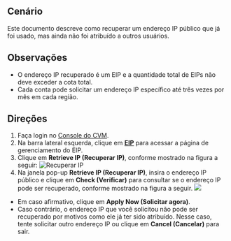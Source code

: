## Cenário

Este documento descreve como recuperar um endereço IP público que já foi usado, mas ainda não foi atribuído a outros usuários.

## Observações

- O endereço IP recuperado é um EIP e a quantidade total de EIPs não deve exceder a cota total.
- Cada conta pode solicitar um endereço IP específico até três vezes por mês em cada região.

## Direções

1. Faça login no [Console do CVM](https://console.cloud.tencent.com/cvm/index).
2. Na barra lateral esquerda, clique em **[EIP](https://console.cloud.tencent.com/cvm/eip)** para acessar a página de gerenciamento do EIP.
3. Clique em **Retrieve IP (Recuperar IP)**, conforme mostrado na figura a seguir:
![Recuperar IP](https://main.qcloudimg.com/raw/be2265a9909b939836bff2065e8acd89.png)
4. Na janela pop-up **Retrieve IP (Recuperar IP)**, insira o endereço IP público e clique em **Check (Verificar)** para consultar se o endereço IP pode ser recuperado, conforme mostrado na figura a seguir.
![](https://main.qcloudimg.com/raw/0b1916359835f810767ec265154a758a.png)
 - Em caso afirmativo, clique em **Apply Now (Solicitar agora)**.
 - Caso contrário, o endereço IP que você solicitou não pode ser recuperado por motivos como ele já ter sido atribuído. Nesse caso, tente solicitar outro endereço IP ou clique em **Cancel (Cancelar)** para sair.








